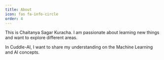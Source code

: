 ```yaml
---
title: About
icon: fas fa-info-circle
order: 4
---
```


This is Chaitanya Sagar Kuracha. I am passionate about learning new things and want to explore different areas. 

In Cuddle-AI, I want to share my understanding on the Machine Learning and AI concepts.
